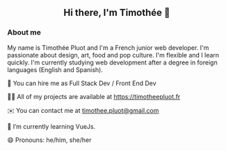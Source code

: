 ## <div align="center">Hi there, I'm Timothée 👋</div>

### About me

My name is Timothée Pluot and I'm a French junior web developer. I'm passionate about design, art, food and pop culture. I'm flexible and I learn quickly. I'm currently studying web development after a degree in foreign languages (English and Spanish).

🤝 You can hire me as Full Stack Dev / Front End Dev

👨‍💻 All of my projects are available at https://timotheepluot.fr

✉️ You can contact me at timothee.pluot@gmail.com

🌱 I’m currently learning VueJs.

😄 Pronouns: he/him, she/her


